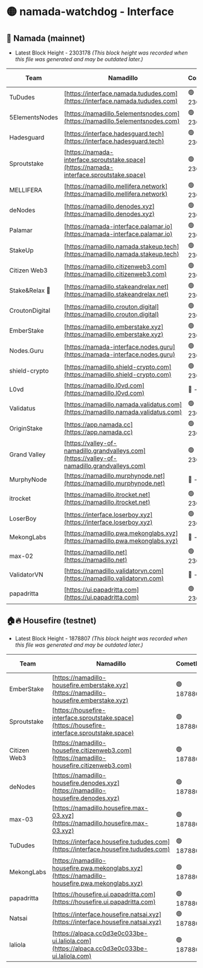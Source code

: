 # 🟡 namada-watchdog - Interface

## 🚀 Namada (mainnet)
- Latest Block Height - 2303178 *(This block height was recorded when this file was generated and may be outdated later.)*

| Team | Namadillo | CometBFT | Indexer | MASP Indexer |
|-|-|-|-|-|
| TuDudes | [https://interface.namada.tududes.com](https://interface.namada.tududes.com) | 🟢 2303162 | 🟢 2303162 | 🟢 2303162 |
| 5ElementsNodes | [https://namadillo.5elementsnodes.com](https://namadillo.5elementsnodes.com) | 🟢 2303162 | 🟢 2303162 | 🟢 2303162 |
| Hadesguard | [https://interface.hadesguard.tech](https://interface.hadesguard.tech) | 🟢 2303162 | 🟢 2303162 | 🟢 2303162 |
| Sproutstake | [https://namada-interface.sproutstake.space](https://namada-interface.sproutstake.space) | 🟢 2303163 | 🟢 2303163 | 🟢 2303163 |
| MELLIFERA | [https://namadillo.mellifera.network](https://namadillo.mellifera.network) | 🟢 2303164 | 🟢 2303164 | 🟢 2303164 |
| deNodes | [https://namadillo.denodes.xyz](https://namadillo.denodes.xyz) | 🟢 2303164 | 🟢 2303164 | 🟢 2303164 |
| Palamar | [https://namada-interface.palamar.io](https://namada-interface.palamar.io) | 🟢 2303165 | 🟢 2303165 | 🟢 2303165 |
| StakeUp | [https://namadillo.namada.stakeup.tech](https://namadillo.namada.stakeup.tech) | 🟢 2303165 | 🟢 2303165 | 🟢 2303165 |
| Citizen Web3 | [https://namadillo.citizenweb3.com](https://namadillo.citizenweb3.com) | 🟢 2303166 | 🟢 2303166 | 🟢 2303166 |
| Stake&Relax 🦥 | [https://namadillo.stakeandrelax.net](https://namadillo.stakeandrelax.net) | 🟢 2303167 | 🟢 2303166 | 🟢 2303167 |
| CroutonDigital | [https://namadillo.crouton.digital](https://namadillo.crouton.digital) | 🟢 2303167 | 🟢 2303167 | 🟢 2303167 |
| EmberStake | [https://namadillo.emberstake.xyz](https://namadillo.emberstake.xyz) | 🟢 2303167 | 🟢 2303167 | 🟢 2303167 |
| Nodes.Guru | [https://namada-interface.nodes.guru](https://namada-interface.nodes.guru) | 🟢 2303168 | 🟢 2303168 | 🟢 2303168 |
| shield-crypto | [https://namadillo.shield-crypto.com](https://namadillo.shield-crypto.com) | 🟢 2303168 | 🟢 2303168 | 🟢 2303168 |
| L0vd | [https://namadillo.l0vd.com](https://namadillo.l0vd.com) | 🔴 - | 🔴 - | 🔴 - |
| Validatus | [https://namadillo.namada.validatus.com](https://namadillo.namada.validatus.com) | 🟢 2303171 | 🔴 2300422 | 🔴 2177377 |
| OriginStake | [https://app.namada.cc](https://app.namada.cc) | 🟢 2303172 | 🟢 2303172 | 🟢 2303172 |
| Grand Valley | [https://valley-of-namadillo.grandvalleys.com](https://valley-of-namadillo.grandvalleys.com) | 🟢 2303172 | 🟢 2303172 | 🟢 2303172 |
| MurphyNode | [https://namadillo.murphynode.net](https://namadillo.murphynode.net) | 🔴 - | 🔴 - | 🔴 - |
| itrocket | [https://namadillo.itrocket.net](https://namadillo.itrocket.net) | 🟢 2303175 | 🟢 2303174 | 🟢 2303175 |
| LoserBoy | [https://interface.loserboy.xyz](https://interface.loserboy.xyz) | 🟢 2303175 | 🟢 2303175 | 🟢 2303175 |
| MekongLabs | [https://namadillo.pwa.mekonglabs.xyz](https://namadillo.pwa.mekonglabs.xyz) | 🔴 - | 🔴 - | 🔴 - |
| max-02 | [https://namadillo.net](https://namadillo.net) | 🟢 2303176 | 🟢 2303176 | 🟢 2303175 |
| ValidatorVN | [https://namadillo.validatorvn.com](https://namadillo.validatorvn.com) | 🔴 - | 🔴 - | 🔴 - |
| papadritta | [https://ui.papadritta.com](https://ui.papadritta.com) | 🟢 2303178 | 🟢 2303178 | 🟢 2303178 |

## 🏠🔥 Housefire (testnet)
- Latest Block Height - 1878807 *(This block height was recorded when this file was generated and may be outdated later.)*

| Team | Namadillo | CometBFT | Indexer | MASP Indexer |
|-|-|-|-|-|
| EmberStake | [https://namadillo-housefire.emberstake.xyz](https://namadillo-housefire.emberstake.xyz) | 🟢 1878803 | 🟢 1878803 | 🟢 1878803 |
| Sproutstake | [https://housefire-interface.sproutstake.space](https://housefire-interface.sproutstake.space) | 🟢 1878804 | 🟢 1878804 | 🟢 1878804 |
| Citizen Web3 | [https://namadillo-housefire.citizenweb3.com](https://namadillo-housefire.citizenweb3.com) | 🟢 1878804 | 🟢 1878804 | 🟢 1878804 |
| deNodes | [https://namadillo-housefire.denodes.xyz](https://namadillo-housefire.denodes.xyz) | 🟢 1878805 | 🟢 1878805 | 🟢 1878805 |
| max-03 | [https://namadillo.housefire.max-03.xyz](https://namadillo.housefire.max-03.xyz) | 🟢 1878805 | 🟢 1878805 | 🟢 1878805 |
| TuDudes | [https://interface.housefire.tududes.com](https://interface.housefire.tududes.com) | 🟢 1878806 | 🟢 1878806 | 🟢 1878806 |
| MekongLabs | [https://namadillo-housefire.pwa.mekonglabs.xyz](https://namadillo-housefire.pwa.mekonglabs.xyz) | 🟢 1878806 | 🟢 1878806 | 🟢 1878806 |
| papadritta | [https://housefire.ui.papadritta.com](https://housefire.ui.papadritta.com) | 🟢 1878806 | 🟢 1878806 | 🟢 1878806 |
| Natsai | [https://interface.housefire.natsai.xyz](https://interface.housefire.natsai.xyz) | 🟢 1878807 | 🟢 1878807 | 🟢 1878807 |
| laliola | [https://alpaca.cc0d3e0c033be-ui.laliola.com](https://alpaca.cc0d3e0c033be-ui.laliola.com) | 🟢 1878807 | 🟢 1878807 | 🟢 1878807 |


